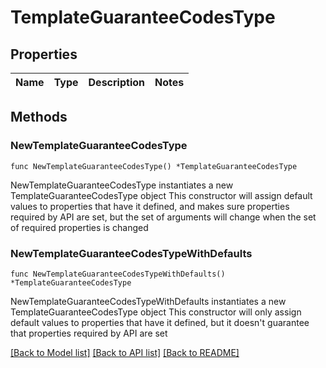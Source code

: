 # TemplateGuaranteeCodesType

## Properties

Name | Type | Description | Notes
------------ | ------------- | ------------- | -------------

## Methods

### NewTemplateGuaranteeCodesType

`func NewTemplateGuaranteeCodesType() *TemplateGuaranteeCodesType`

NewTemplateGuaranteeCodesType instantiates a new TemplateGuaranteeCodesType object
This constructor will assign default values to properties that have it defined,
and makes sure properties required by API are set, but the set of arguments
will change when the set of required properties is changed

### NewTemplateGuaranteeCodesTypeWithDefaults

`func NewTemplateGuaranteeCodesTypeWithDefaults() *TemplateGuaranteeCodesType`

NewTemplateGuaranteeCodesTypeWithDefaults instantiates a new TemplateGuaranteeCodesType object
This constructor will only assign default values to properties that have it defined,
but it doesn't guarantee that properties required by API are set


[[Back to Model list]](../README.md#documentation-for-models) [[Back to API list]](../README.md#documentation-for-api-endpoints) [[Back to README]](../README.md)


